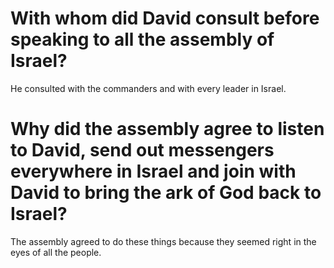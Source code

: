 # With whom did David consult before speaking to all the assembly of Israel?

He consulted with the commanders and with every leader in Israel.

# Why did the assembly agree to listen to David, send out messengers everywhere in Israel and join with David to bring the ark of God back to Israel?

The assembly agreed to do these things because they seemed right in the eyes of all the people.

